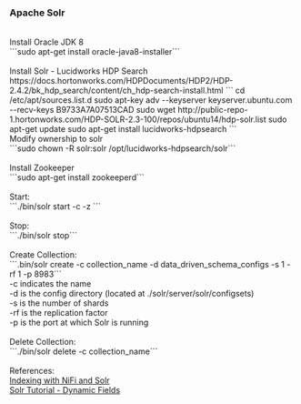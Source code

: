 <h3>Apache Solr</h3>
<br>Install Oracle JDK 8
<br>```sudo apt-get install oracle-java8-installer```
<br>
<br>Install Solr - Lucidworks HDP Search
<br>https://docs.hortonworks.com/HDPDocuments/HDP2/HDP-2.4.2/bk_hdp_search/content/ch_hdp-search-install.html
```
cd /etc/apt/sources.list.d
sudo apt-key adv --keyserver keyserver.ubuntu.com --recv-keys B9733A7A07513CAD
sudo wget http://public-repo-1.hortonworks.com/HDP-SOLR-2.3-100/repos/ubuntu14/hdp-solr.list
sudo apt-get update
sudo apt-get install lucidworks-hdpsearch
```
<br>Modify ownership to solr
<br>```sudo chown -R solr:solr /opt/lucidworks-hdpsearch/solr```
<br>
<br>Install Zookeeper
<br>```sudo apt-get install zookeeperd```
<br>
<br>Start:
<br>```./bin/solr start -c -z <solr_host>```
<br>
<br>Stop:
<br>```./bin/solr stop```
<br>
<br>Create Collection:
<br>```.bin/solr create -c collection_name -d data_driven_schema_configs -s 1 -rf 1 -p 8983```
<br>-c indicates the name
<br>-d is the config directory (located at ./solr/server/solr/configsets)
<br>-s is the number of shards
<br>-rf is the replication factor
<br>-p is the port at which Solr is running
<br>
<br>Delete Collection:
<br>```./bin/solr delete -c collection_name```
<br>
<br>References:
<br><a href="https://blogs.apache.org/nifi/entry/indexing_tweets_with_nifi_and">Indexing with NiFi and Solr</a>
<br><a href="http://yonik.com/solr-tutorial/">Solr Tutorial - Dynamic Fields</a>

